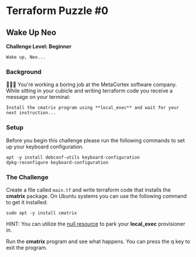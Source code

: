# Terraform Puzzle #0
## Wake Up Neo
**Challenge Level: Beginner**

```
Wake up, Neo...
```

### Background
👨🏻‍💻 You're working a boring job at the MetaCortex software company. While sitting in your cubicle and writing terraform code you receive a message on your terminal:

```
Install the cmatrix program using **local_exec** and wait for your next instruction...
```

### Setup
Before you begin this challenge please run the following commands to set up your keyboard configuration.

```
apt -y install debconf-utils keyboard-configuration
dpkg-reconfigure keyboard-configuration
```

### The Challenge
Create a file called `main.tf` and write terraform code that installs the **cmatrix** package. On Ubuntu systems you can use the following command to get it installed:

```
sudo apt -y install cmatrix
```

HINT: You can utilize the [null resource](https://www.terraform.io/docs/provisioners/null_resource.html) to park your **local_exec** provisioner in.

Run the **cmatrix** program and see what happens. You can press the q key to exit the program.